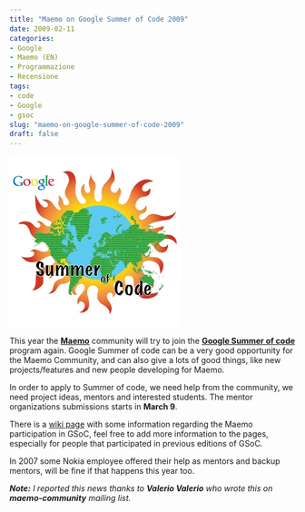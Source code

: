 ```yaml
---
title: "Maemo on Google Summer of Code 2009"
date: 2009-02-11
categories: 
- Google
- Maemo (EN)
- Programmazione
- Recensione
tags: 
- code
- Google
- gsoc
slug: "maemo-on-google-summer-of-code-2009"
draft: false
---
```


[![gsoc logo](soc08300x300_white.jpg)]()

This year the [**Maemo**](http://www.maemo.org) community will try to join the
**[Google Summer of code](http://code.google.com/soc)** program again.
Google Summer of code can be a very good opportunity for the Maemo
Community, and can also give a lots of good things, like new
projects/features and new people developing for Maemo.

In order to apply to Summer of code, we need help from the community, we
need project ideas, mentors and interested students. The mentor
organizations submissions starts in **March 9**.

There is a [wiki page](http://wiki.maemo.org/GSoC_2009/) with some
information regarding the Maemo participation in GSoC, feel free to add
more information to the pages, especially for people that participated
in previous editions of GSoC.

In 2007 some Nokia employee offered their help as mentors and backup
mentors, will be fine if that happens this year too.

***Note:** I reported this news thanks to **Valerio Valerio** who wrote
this on **maemo-community** mailing list.*

